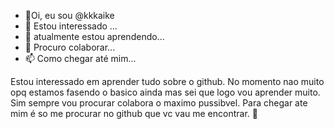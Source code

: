 - 👋Oi, eu sou @kkkaike
- 👀 Estou interessado ...
- 🌱 atualmente estou aprendendo...
- 💞️ Procuro colaborar...
- 📫 Como chegar até mim...

<!---
kkkaike/kkkaike é um repositório ✨ especial ✨ porque seu `README.md` (este arquivo) aparece no seu perfil do GitHub.
Você pode clicar no link Visualizar para dar uma olhada nas suas alterações.
--->

Estou interessado em aprender tudo sobre o github.
No momento nao muito opq estamos fasendo o basico ainda mas sei que logo vou aprender muito.
Sim sempre vou procurar colabora o maximo pussibvel.
Para chegar ate mim é so me procurar no github que vc vau me encontrar.
🥎
